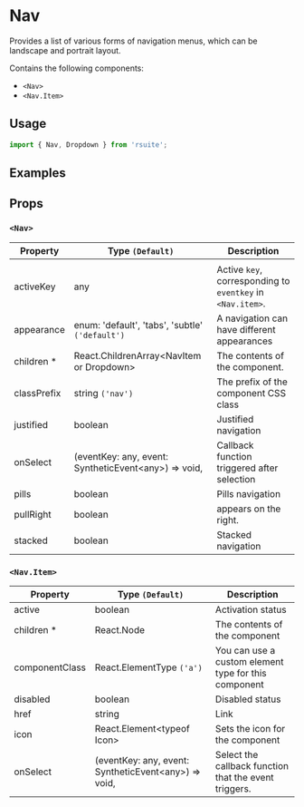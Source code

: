 # Nav

Provides a list of various forms of navigation menus, which can be landscape and portrait layout.

Contains the following components:

* `<Nav>`
* `<Nav.Item>`

## Usage

```js
import { Nav, Dropdown } from 'rsuite';
```

## Examples

<!--{demo}-->

## Props

### `<Nav>`

| Property    | Type `(Default)`                                           | Description                                                |
| ----------- | ---------------------------------------------------------- | ---------------------------------------------------------- |
|             |
| activeKey   | any                                                        | Active `key`, corresponding to `eventkey` in `<Nav.item>`. |
| appearance  | enum: 'default', 'tabs', 'subtle' `('default')`            | A navigation can have different appearances                |
| children \* | React.ChildrenArray&lt;NavItem or Dropdown&gt;             | The contents of the component.                             |
| classPrefix | string `('nav')`                                           | The prefix of the component CSS class                      |
| justified   | boolean                                                    | Justified navigation                                       |
| onSelect    | (eventKey: any, event: SyntheticEvent&lt;any&gt;) => void, | Callback function triggered after selection                |
| pills       | boolean                                                    | Pills navigation                                           |
| pullRight   | boolean                                                    | appears on the right.                                      |
| stacked     | boolean                                                    | Stacked navigation                                         |

### `<Nav.Item>`

| Property       | Type `(Default)`                                           | Description                                           |
| -------------- | ---------------------------------------------------------- | ----------------------------------------------------- |
| active         | boolean                                                    | Activation status                                     |
| children \*    | React.Node                                                 | The contents of the component                         |
| componentClass | React.ElementType `('a')`                                  | You can use a custom element type for this component  |
| disabled       | boolean                                                    | Disabled status                                       |
| href           | string                                                     | Link                                                  |
| icon           | React.Element&lt;typeof Icon&gt;                           | Sets the icon for the component                       |
| onSelect       | (eventKey: any, event: SyntheticEvent&lt;any&gt;) => void, | Select the callback function that the event triggers. |
